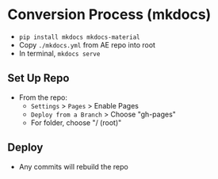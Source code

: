 # Conversion Process (mkdocs)

- `pip install mkdocs mkdocs-material`
- Copy `./mkdocs.yml` from AE repo into root
- In terminal, `mkdocs serve`

## Set Up Repo

- From the repo:
  - `Settings` > `Pages` > Enable Pages
  - `Deploy from a Branch` > Choose "gh-pages"
  - For folder, choose "/ (root)"

## Deploy

- Any commits will rebuild the repo
